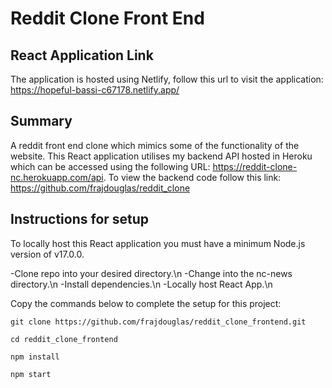 # Reddit Clone Front End

## React Application Link

The application is hosted using Netlify, follow this url to visit the application: https://hopeful-bassi-c67178.netlify.app/

## Summary

A reddit front end clone which mimics some of the functionality of the website. This React application utilises my backend API hosted in Heroku which can be accessed using the following URL: https://reddit-clone-nc.herokuapp.com/api. To view the backend code follow this link: https://github.com/frajdouglas/reddit_clone

## Instructions for setup

To locally host this React application you must have a minimum Node.js version of v17.0.0.

-Clone repo into your desired directory.\n
-Change into the nc-news directory.\n
-Install dependencies.\n
-Locally host React App.\n

Copy the commands below to complete the setup for this project:

```
git clone https://github.com/frajdouglas/reddit_clone_frontend.git

cd reddit_clone_frontend

npm install 

npm start

```
